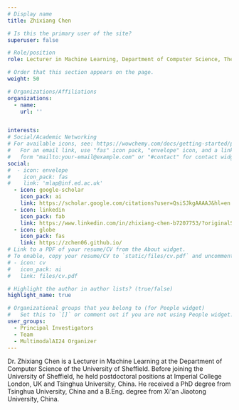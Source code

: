 ```yaml
---
# Display name
title: Zhixiang Chen

# Is this the primary user of the site?
superuser: false

# Role/position
role: Lecturer in Machine Learning, Department of Computer Science, The University of Sheffield

# Order that this section appears on the page.
weight: 50

# Organizations/Affiliations
organizations:
  - name: 
    url: '' 


interests:
# Social/Academic Networking
# For available icons, see: https://wowchemy.com/docs/getting-started/page-builder/#icons
#   For an email link, use "fas" icon pack, "envelope" icon, and a link in the
#   form "mailto:your-email@example.com" or "#contact" for contact widget.
social:
#  - icon: envelope
#    icon_pack: fas
#    link: 'mlap@inf.ed.ac.uk'
  - icon: google-scholar
    icon_pack: ai
    link: https://scholar.google.com/citations?user=QsiSJkgAAAAJ&hl=en
  - icon: linkedin
    icon_pack: fab
    link: https://www.linkedin.com/in/zhixiang-chen-b7207753/?originalSubdomain=cn
  - icon: globe
    icon_pack: fas
    link: https://zchen06.github.io/
# Link to a PDF of your resume/CV from the About widget.
# To enable, copy your resume/CV to `static/files/cv.pdf` and uncomment the lines below.
# - icon: cv
#   icon_pack: ai
#   link: files/cv.pdf

# Highlight the author in author lists? (true/false)
highlight_name: true

# Organizational groups that you belong to (for People widget)
#   Set this to `[]` or comment out if you are not using People widget.
user_groups:
  - Principal Investigators
  - Team
  - MultimodalAI24 Organizer
---
```

Dr. Zhixiang Chen is a Lecturer in Machine Learning at the Department of Computer Science of the University of Sheffield. Before joining the University of Sheffield, he held postdoctoral positions at Imperial College London, UK and Tsinghua University, China. He received a PhD degree from Tsinghua University, China and a B.Eng. degree from Xi'an Jiaotong University, China.

